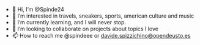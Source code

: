 - 👋 Hi, I’m @Spinde24
- 👀 I’m interested in travels, sneakers, sports, american culture and music
- 🌱 I’m currently learning, and I will never stop. 
- 💞️ I’m looking to collaborate on projects about topics I love
- 📫 How to reach me @spindeee or davide.spizzichino@opendeusto.es

<!---
Spinde24/Spinde24 is a ✨ special ✨ repository because its `README.md` (this file) appears on your GitHub profile.
You can click the Preview link to take a look at your changes.
--->
